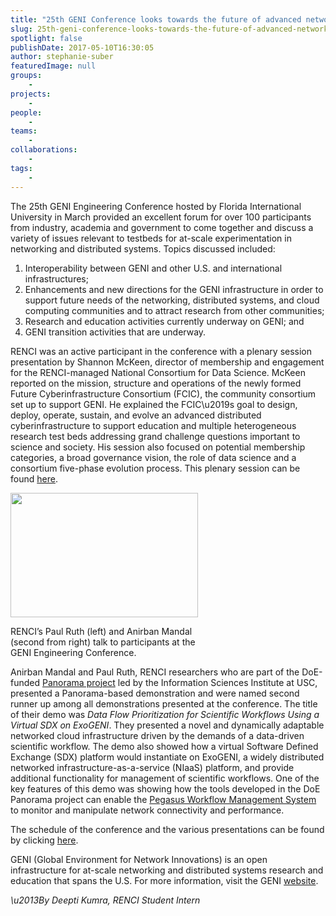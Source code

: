 ```yaml
---
title: "25th GENI Conference looks towards the future of advanced networking"
slug: 25th-geni-conference-looks-towards-the-future-of-advanced-networking
spotlight: false
publishDate: 2017-05-10T16:30:05
author: stephanie-suber
featuredImage: null
groups:
    - 
projects:
    - 
people:
    - 
teams: 
    - 
collaborations:
    - 
tags:
    - 
---
```

<p>The 25th GENI Engineering Conference hosted by Florida International University in March provided an excellent forum for over 100 participants from industry, academia and government to come together and discuss a variety of issues relevant to testbeds for at-scale experimentation in networking and distributed systems. Topics discussed included:</p>
<ol>
<li>Interoperability between GENI and other U.S. and international infrastructures;</li>
<li>Enhancements and new directions for the GENI infrastructure in order to support future needs of the networking, distributed systems, and cloud computing communities and to attract research from other communities;</li>
<li>Research and education activities currently underway on GENI; and</li>
<li>GENI transition activities that are underway.</li>
</ol>
<p><!--more--></p>
<p>RENCI was an active participant in the conference with a plenary session presentation by Shannon McKeen, director of membership and engagement for the RENCI-managed National Consortium for Data Science. McKeen reported on the mission, structure and operations of the newly formed Future Cyberinfrastructure Consortium (FCIC), the community consortium set up to support GENI. He explained the FCIC\u2019s goal to design, deploy, operate, sustain, and evolve an advanced distributed cyberinfrastructure to support education and multiple heterogeneous research test beds addressing grand challenge questions important to science and society. His session also focused on potential membership categories, a broad governance vision, the role of data science and a consortium five-phase evolution process. This plenary session can be found <a href="http://groups.geni.net/geni/wiki/GEC25Agenda/ConsortiumNews">here</a>.</p>
<div id="attachment_16383" class="wp-caption alignleft" style="width: 300px"><a href="http://renci.org/wp-content/uploads/2017/05/Screen-Shot-2017-04-21-at-4.43.17-PM.png"  rel="lightbox[roadtrip]"><img class="size-medium wp-image-16383" src="http://renci.org/wp-content/uploads/2017/05/Screen-Shot-2017-04-21-at-4.43.17-PM-300x199.png" alt="" width="300" height="199" srcset="https://renci.org/wp-content/uploads/2017/05/Screen-Shot-2017-04-21-at-4.43.17-PM-300x199.png 300w, https://renci.org/wp-content/uploads/2017/05/Screen-Shot-2017-04-21-at-4.43.17-PM-768x509.png 768w, https://renci.org/wp-content/uploads/2017/05/Screen-Shot-2017-04-21-at-4.43.17-PM-1024x679.png 1024w, https://renci.org/wp-content/uploads/2017/05/Screen-Shot-2017-04-21-at-4.43.17-PM-640x424.png 640w, https://renci.org/wp-content/uploads/2017/05/Screen-Shot-2017-04-21-at-4.43.17-PM.png 1463w" sizes="(max-width: 300px) 100vw, 300px" /></a></p>
<p class="wp-caption-text">RENCI&#8217;s Paul Ruth (left) and Anirban Mandal (second from right) talk to participants at the GENI Engineering Conference.</p>
</div>
<p>Anirban Mandal and Paul Ruth, RENCI researchers who are part of the DoE-funded <a href="http://renci.org/research/panorama/">Panorama project</a> led by the Information Sciences Institute at USC, presented a Panorama-based demonstration and were named second runner up among all demonstrations presented at the conference. The title of their demo was <em>Data Flow Prioritization for Scientific Workflows Using a Virtual SDX on ExoGENI</em>. They presented a novel and dynamically adaptable networked cloud infrastructure driven by the demands of a data-driven scientific workflow. The demo also showed how a virtual Software Defined Exchange (SDX) platform would instantiate on ExoGENI, a widely distributed networked infrastructure-as-a-service (NIaaS) platform, and provide additional functionality for management of scientific workflows. One of the key features of this demo was showing how the tools developed in the DoE Panorama project can enable the <a href="https://pegasus.isi.edu/">Pegasus Workflow Management System</a> to monitor and manipulate network connectivity and performance.</p>
<p>The schedule of the conference and the various presentations can be found by clicking <a href="http://groups.geni.net/geni/wiki/GEC25Agenda#a25thGENIEngineeringConference">here</a>.</p>
<p>GENI (Global Environment for Network Innovations) is an open infrastructure for at-scale networking and distributed systems research and education that spans the U.S. For more information, visit the GENI <a href="http://www.geni.net/">website</a>.</p>
<p><em>\u2013By Deepti Kumra, RENCI Student Intern</em></p>
<!-- AddThis Advanced Settings generic via filter on the_content --><!-- AddThis Share Buttons generic via filter on the_content -->
